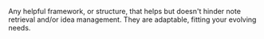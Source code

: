 Any helpful framework, or structure, that helps but doesn't hinder note retrieval and/or idea management. They are adaptable, fitting your evolving needs.